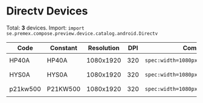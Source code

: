 # Directv Devices

Total: **3** devices. Import: `import se.premex.compose.preview.device.catalog.android.Directv`

| Code | Constant | Resolution | DPI | Compose Spec | Preview Usage |
|------|----------|------------|-----|-------------|---------------|
| HP40A | HP40A | 1080x1920 | 320 | `spec:width=1080px,height=1920px,dpi=320` | `@Preview(device = Directv.HP40A)` |
| HYS0A | HYS0A | 1080x1920 | 320 | `spec:width=1080px,height=1920px,dpi=320` | `@Preview(device = Directv.HYS0A)` |
| p21kw500 | P21KW500 | 1080x1920 | 320 | `spec:width=1080px,height=1920px,dpi=320` | `@Preview(device = Directv.P21KW500)` |

<!-- Generated automatically. Do not edit manually. -->

